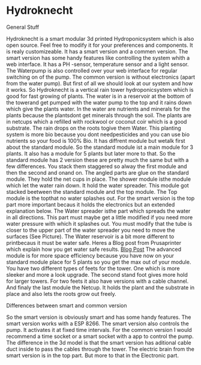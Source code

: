 # Hydroknecht


General Stuff


Hydroknecht is a smart modular 3d printed Hydroponicsystem which is also open source. Feel free to modify it for your preferences and components. It is realy
customizeable. It has a smart version and a commen version. The smart version has some handy features like controlling the system whith a web interface. It has a PH
-sensor, temperature sensor and a light sensor. The Waterpump is also controlled over your web interface for regular switching on of the pump. The common version is
without electronics (apart from the water pump). But first of all we should look at our system and how it works. So Hydroknecht is a vertical rain tower hydroponicsystem which is good
for fast growing of plants. The water is in a reservoir at the bottom of the towerand get pumped with the water pump to the top and it rains down which
give the plants water. In the water are nutrients and minerals for the plants because the plantsdont get minerals through the soil. The plants are in netcups which a
refilled with rockwool or coconut coir which is a good substrate. The rain drops on the roots togive them Water. This planting system is more bio because you dont needpesticides and 
you can use bio nutrients so your food is 100% Bio. It has diffrent module but wetalk first about the standard module. So the standard module ist a main module for 3 plants. It also 
has a module for 5 plants but later more to that. So the standard module has 2 version these are pretty much the same but with a few
differences. You stack them staggered so alway the first module and then the second and onand on. The angled parts are glue on the standard module. They hold the net
cups in place. The shower module isthe module which let the water rain down. It hold the water spreader. This module got stacked beetween the standard module and the top module. The
Top module is the topthat no water splashes out. For the smart version is the top part more important becaus it holds the electronics but an extended 
explanation below. The Water spreader isthe part which spreads the water in all directions. This part must maybe get a little modified if you need more water pressure
with which it splashes out. You must modify that the tube is closer to the upper part of the water spreader you need to move the surfaces (See Picture). The Water
reservoir is a bit more different to printbecaus it must be water safe. Heres a Blog post from Prusaprinter which explain how you get water safe results. [Blog Post](https://blog.prusaprinters.org/watertight-3d-printing-pt1-vases-cups-and-other-open-models_48949/)
The advanced module is for more space efficiency because you have now on your standard module place for 5 plants so you get the max out of your module. You have two
different types of feets for the tower. One which is more sleeker and more a look upgrade. The second stand foot gives more hold for larger towers. For two feets it also
have versions with a cable channel. And finaly the last module the Netcup. It holds the plant and the substrate in place and also lets the roots grow out freely.


Differences between smart and common version


So the smart version is obviously smart and has some handy features. The smart version works with a ESP 8266. The smart version also controls the pump. It activates it at fixed time 
intervals. For the common version I would recommend a time socket or a smart socket with a app to control the pump. The difference in the 3d model is that the smart version has 
aditional cable duct inside to pass the cables through the tower. The electric brain from the smart version is in the top part. But more to that in the Electronic part.
